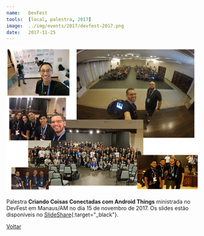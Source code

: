 ```yaml
---
name:  	DevFest
tools: 	[local, palestra, 2017]
image: 	../img/events/2017/devfest-2017.png
date: 	2017-11-25
---
```


![](../img/events/2017/devfest-2017.png)

Palestra **Criando Coisas Conectadas com Android Things** ministrada no DevFest em Manaus/AM no dia 15 de novembro de 2017. Os slides estão disponíveis no [SlideShare][slideshare-devfest]{:target="_black"}.

[slideshare-devfest]: https://www.slideshare.net/orlewilson/como-criar-coisas-conectadas-com-android-things

<p class="text-center">
	<a class="btn btn-outline-primary mt-1" href="{{ site.baseurl }}/events/">Voltar</a>
</p>